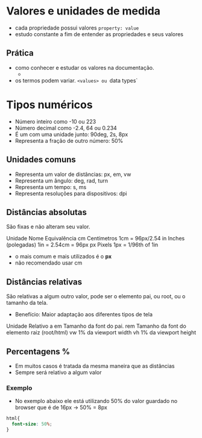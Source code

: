 # Valores e unidades de medida

* cada propriedade possui valores `property: value`
* estudo constante a fim de entender as propriedades e seus valores

## Prática 

* como conhecer e estudar os valores na documentação.
  * <color> <length>
* os termos podem variar. `<values> ou `data types`

# Tipos numéricos 

* <integer>       Número inteiro como -10 ou 223
* <number>        Número decimal como -2.4, 64 ou 0.234
* <dimension>     É um <number> com uma unidade junto: 90deg, 2s, 8px
* <percentagem>   Representa a fração de outro número: 50%

## Unidades comuns

* <length>        Representa um valor de distâncias: px, em, vw
* <angle>         Representa um ângulo: deg, rad, turn
* <time>          Representa um tempo: s, ms
* <resolution>    Representa resoluções para dispositivos: dpi

## Distâncias absolutas <length>

São fixas e não alteram seu valor.

Unidade   Nome                  Equivalência 
cm        Centímetros           1cm = 96px/2.54
in        Inches (polegadas)    1in = 2.54cm = 96px
px        Pixels                1px = 1/96th of 1in

* o mais comum e mais utilizados é o **px**
* não recomendado usar cm

## Distâncias relativas

São relativas a algum outro valor, pode ser o elemento pai, ou root, ou o tamanho da tela.

* Benefício: Maior adaptação aos diferentes tipos de tela

Unidade   Relativo a 
em        Tamanho da font do pai.
rem       Tamanho da font do elemento raiz (root/html)
vw        1% da viewport width
vh        1% da viewport height

## Percentagens %

* Em muitos casos é tratada da mesma maneira que as distâncias <length>
* Sempre será relativo a algum valor

### Exemplo

* No exemplo abaixo ele está utilizando 50% do valor guardado no browser que é de 16px -> 50% = 8px

```css
html{
  font-size: 50%;
}
```





